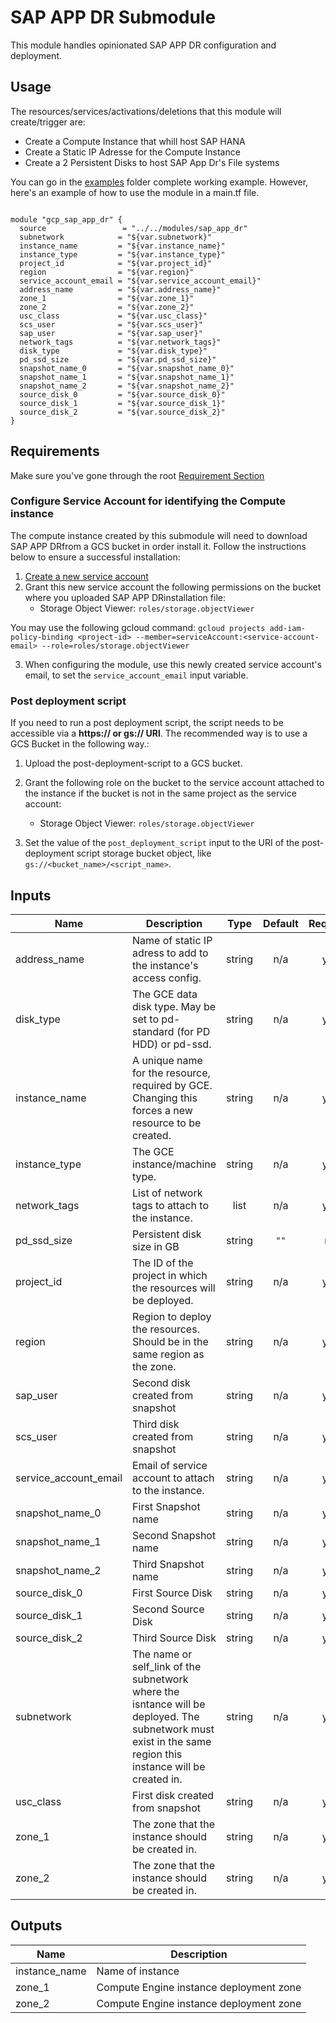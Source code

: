 
# SAP APP DR Submodule

This module handles opinionated SAP APP DR configuration and deployment.

## Usage

The resources/services/activations/deletions that this module will create/trigger are:

- Create a Compute Instance that whill host SAP HANA
- Create a Static IP Adresse for the Compute Instance
- Create a 2 Persistent Disks to host SAP App Dr's File systems

You can go in the [examples](../../examples) folder complete working example. However, here's an example of how to use the module in a main.tf file.

```hcl

module "gcp_sap_app_dr" {
  source                 = "../../modules/sap_app_dr"
  subnetwork            = "${var.subnetwork}"
  instance_name         = "${var.instance_name}"
  instance_type         = "${var.instance_type}"
  project_id            = "${var.project_id}"
  region                = "${var.region}"
  service_account_email = "${var.service_account_email}"
  address_name          = "${var.address_name}"
  zone_1                = "${var.zone_1}"
  zone_2                = "${var.zone_2}"
  usc_class             = "${var.usc_class}"
  scs_user              = "${var.scs_user}"
  sap_user              = "${var.sap_user}"
  network_tags          = "${var.network_tags}"
  disk_type             = "${var.disk_type}"
  pd_ssd_size           = "${var.pd_ssd_size}"
  snapshot_name_0       = "${var.snapshot_name_0}"
  snapshot_name_1       = "${var.snapshot_name_1}"
  snapshot_name_2       = "${var.snapshot_name_2}"
  source_disk_0         = "${var.source_disk_0}"
  source_disk_1         = "${var.source_disk_1}"
  source_disk_2         = "${var.source_disk_2}"
}

```
## Requirements

Make sure you've gone through the root [Requirement Section](../../README.md#requirements)



### Configure Service Account for identifying the Compute instance
The compute instance created by this submodule will need to download SAP APP DRfrom a GCS bucket in order install it. Follow the instructions below to ensure a successful installation:

 1. [Create a new service account](https://cloud.google.com/iam/docs/creating-managing-service-accounts)
 2. Grant this new service account the following permissions on the bucket where you uploaded SAP APP DRinstallation file:
    - Storage Object Viewer: `roles/storage.objectViewer`

  You may use the following gcloud command:
  `gcloud projects add-iam-policy-binding <project-id> --member=serviceAccount:<service-account-email> --role=roles/storage.objectViewer`

3. When configuring the module, use this newly created service account's email, to set the `service_account_email` input variable.

### Post deployment script
If you need to run a post deployment script, the script needs to be accessible via a **https:// or gs:// URl**.
The recommended way is to use a GCS Bucket in the following way.:

1. Upload the post-deployment-script to a GCS bucket.
2. Grant the following role on the bucket to the service account attached to the instance if the bucket is not in the same project as the service account:
   - Storage Object Viewer: `roles/storage.objectViewer`

 3. Set the value of the `post_deployment_script` input to the URI of the post-deployment script storage bucket object, like `gs://<bucket_name>/<script_name>`.


[^]: (autogen_docs_start)

## Inputs

| Name | Description | Type | Default | Required |
|------|-------------|:----:|:-----:|:-----:|
| address\_name | Name of static IP adress to add to the instance's access config. | string | n/a | yes |
| disk\_type | The GCE data disk type. May be set to pd-standard (for PD HDD) or pd-ssd. | string | n/a | yes |
| instance\_name | A unique name for the resource, required by GCE. Changing this forces a new resource to be created. | string | n/a | yes |
| instance\_type | The GCE instance/machine type. | string | n/a | yes |
| network\_tags | List of network tags to attach to the instance. | list | n/a | yes |
| pd\_ssd\_size | Persistent disk size in GB | string | `""` | no |
| project\_id | The ID of the project in which the resources will be deployed. | string | n/a | yes |
| region | Region to deploy the resources. Should be in the same region as the zone. | string | n/a | yes |
| sap\_user | Second disk created from snapshot | string | n/a | yes |
| scs\_user | Third disk created from snapshot | string | n/a | yes |
| service\_account\_email | Email of service account to attach to the instance. | string | n/a | yes |
| snapshot\_name\_0 | First Snapshot name | string | n/a | yes |
| snapshot\_name\_1 | Second Snapshot name | string | n/a | yes |
| snapshot\_name\_2 | Third Snapshot name | string | n/a | yes |
| source\_disk\_0 | First Source Disk | string | n/a | yes |
| source\_disk\_1 | Second Source Disk | string | n/a | yes |
| source\_disk\_2 | Third Source Disk | string | n/a | yes |
| subnetwork | The name or self_link of the subnetwork where the isntance will be deployed. The subnetwork must exist in the same region this instance will be created in. | string | n/a | yes |
| usc\_class | First disk created from snapshot | string | n/a | yes |
| zone\_1 | The zone that the instance should be created in. | string | n/a | yes |
| zone\_2 | The zone that the instance should be created in. | string | n/a | yes |

## Outputs

| Name | Description |
|------|-------------|
| instance\_name | Name of instance |
| zone\_1 | Compute Engine instance deployment zone |
| zone\_2 | Compute Engine instance deployment zone |

[^]: (autogen_docs_end)
